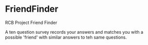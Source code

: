 # FriendFinder
RCB Project Friend Finder

A ten question survey records your answers and matches you with a possible 'friend' with similar answers to teh same questions.